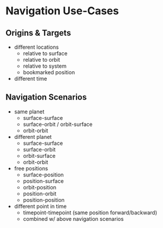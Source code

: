 # Navigation Use-Cases

## Origins & Targets
- different locations
    - relative to surface
    - relative to orbit
    - relative to system
    - bookmarked position
- different time

## Navigation Scenarios
- same planet
    - surface-surface
    - surface-orbit / orbit-surface
    - orbit-orbit
- different planet
    - surface-surface
    - surface-orbit
    - orbit-surface
    - orbit-orbit
- free positions
    - surface-position
    - position-surface
    - orbit-position
    - position-orbit
    - position-position
- different point in time
    - timepoint-timepoint (same position forward/backward)
    - combined w/ above navigation scenarios
